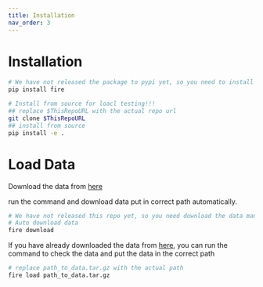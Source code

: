 ```yaml
---
title: Installation
nav_order: 3
---
```


# Installation

```bash
# We have not released the package to pypi yet, so you need to install from source!!!
pip install fire

# Install from source for loacl testing!!!
## replace $ThisRepoURL with the actual repo url
git clone $ThisRepoURL 
## install from source
pip install -e .
```

# Load Data

Download the data 
from [here](https://github.com/fire-institute/fire/releases/download/marketdata/AStockData.tar.gz)

run the command and download data put in correct path automatically.

```bash
# We have not released this repo yet, so you need download the data manually!!! See command below!!!
# Auto download data
fire download
```

If you have already downloaded the data from [here](https://github.com/fire-institute/fire/releases/download/marketdata/AStockData.tar.gz), you can run the command to check the data and put the data in the correct path

```bash
# replace path_to_data.tar.gz with the actual path
fire load path_to_data.tar.gz
```
